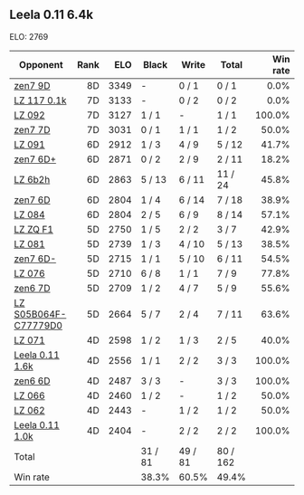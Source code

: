 ## Leela 0.11 6.4k ##

ELO: 2769

Opponent | Rank | ELO | Black | Write | Total | Win rate
---------|-----:|----:|-------|-------|-------|-------:
[zen7 9D](zen7%209D.md) | 8D | 3349 | - | 0 / 1 | 0 / 1 | 0.0%
[LZ 117 0.1k](LZ%20117%200.1k.md) | 7D | 3133 | - | 0 / 2 | 0 / 2 | 0.0%
[LZ 092](LZ%20092.md) | 7D | 3127 | 1 / 1 | - | 1 / 1 | 100.0%
[zen7 7D](zen7%207D.md) | 7D | 3031 | 0 / 1 | 1 / 1 | 1 / 2 | 50.0%
[LZ 091](LZ%20091.md) | 6D | 2912 | 1 / 3 | 4 / 9 | 5 / 12 | 41.7%
[zen7 6D+](zen7%206D+.md) | 6D | 2871 | 0 / 2 | 2 / 9 | 2 / 11 | 18.2%
[LZ 6b2h](LZ%206b2h.md) | 6D | 2863 | 5 / 13 | 6 / 11 | 11 / 24 | 45.8%
[zen7 6D](zen7%206D.md) | 6D | 2804 | 1 / 4 | 6 / 14 | 7 / 18 | 38.9%
[LZ 084](LZ%20084.md) | 6D | 2804 | 2 / 5 | 6 / 9 | 8 / 14 | 57.1%
[LZ ZQ F1](LZ%20ZQ%20F1.md) | 5D | 2750 | 1 / 5 | 2 / 2 | 3 / 7 | 42.9%
[LZ 081](LZ%20081.md) | 5D | 2739 | 1 / 3 | 4 / 10 | 5 / 13 | 38.5%
[zen7 6D-](zen7%206D-.md) | 5D | 2715 | 1 / 1 | 5 / 10 | 6 / 11 | 54.5%
[LZ 076](LZ%20076.md) | 5D | 2710 | 6 / 8 | 1 / 1 | 7 / 9 | 77.8%
[zen6 7D](zen6%207D.md) | 5D | 2709 | 1 / 2 | 4 / 7 | 5 / 9 | 55.6%
[LZ S05B064F-C77779D0](LZ%20S05B064F-C77779D0.md) | 5D | 2664 | 5 / 7 | 2 / 4 | 7 / 11 | 63.6%
[LZ 071](LZ%20071.md) | 4D | 2598 | 1 / 2 | 1 / 3 | 2 / 5 | 40.0%
[Leela 0.11 1.6k](Leela%200.11%201.6k.md) | 4D | 2556 | 1 / 1 | 2 / 2 | 3 / 3 | 100.0%
[zen6 6D](zen6%206D.md) | 4D | 2487 | 3 / 3 | - | 3 / 3 | 100.0%
[LZ 066](LZ%20066.md) | 4D | 2460 | 1 / 2 | - | 1 / 2 | 50.0%
[LZ 062](LZ%20062.md) | 4D | 2443 | - | 1 / 2 | 1 / 2 | 50.0%
[Leela 0.11 1.0k](Leela%200.11%201.0k.md) | 4D | 2404 | - | 2 / 2 | 2 / 2 | 100.0%
Total | | | 31 / 81 | 49 / 81 | 80 / 162 | 
Win rate| | | 38.3% | 60.5% | 49.4% | 
